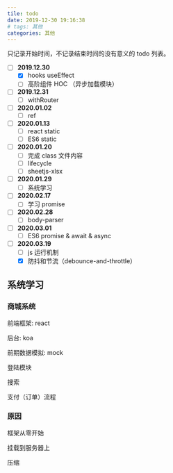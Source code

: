 ```yaml
---
tile: todo
date: 2019-12-30 19:16:38
# tags: 其他
categories: 其他
---
```


只记录开始时间，不记录结束时间的没有意义的 todo 列表。

<!-- more -->

* [ ] **2019.12.30**
  * [X] hooks useEffect
  * [ ] 高阶组件 HOC （异步加载模块）
* [ ] **2019.12.31**
  * [ ] withRouter
* [ ] **2020.01.02**
  * [ ] ref
* [ ] **2020.01.13**
  * [ ] react static
  * [ ] ES6 static
* [ ] **2020.01.20**
  * [ ] 完成 class 文件内容
  * [ ] lifecycle
  * [ ] sheetjs-xlsx
* [ ] **2020.01.29**
  * [ ] 系统学习
* [ ] **2020.02.17**
  * [ ] 学习 promise
* [ ] **2020.02.28**
  * [ ] body-parser
* [ ] **2020.03.01**
  * [ ] ES6 promise & await & async
* [ ] **2020.03.19**
  * [ ] js 运行机制
  * [X] 防抖和节流（debounce-and-throttle）

## 系统学习

### 商城系统

前端框架: react

后台: koa

前期数据模拟: mock

登陆模块

搜索

支付（订单）流程

### 原因

框架从零开始

挂载到服务器上

压缩
